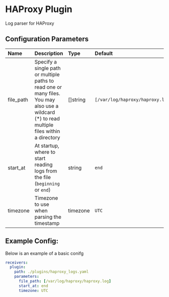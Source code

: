 # HAProxy Plugin

Log parser for HAProxy

## Configuration Parameters

| Name | Description | Type | Default | Required | Values |
|:-- |:-- |:-- |:-- |:-- |:-- |
| file_path | Specify a single path or multiple paths to read one or many files. You may also use a wildcard (*) to read multiple files within a directory | []string | `[/var/log/haproxy/haproxy.log]` | false |  |
| start_at | At startup, where to start reading logs from the file (`beginning` or `end`) | string | `end` | false | `beginning`, `end` |
| timezone | Timezone to use when parsing the timestamp | timezone | `UTC` | false |  |

## Example Config:

Below is an example of a basic conifg

```yaml
receivers:
  plugin:
    path: ./plugins/haproxy_logs.yaml
    parameters:
      file_path: [/var/log/haproxy/haproxy.log]
      start_at: end
      timezone: UTC
```
